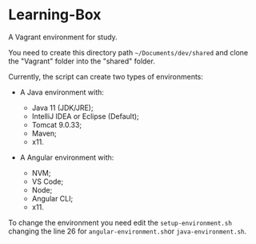 # Learning-Box
A Vagrant environment for study.

You need to create this directory path ```~/Documents/dev/shared``` and clone the "Vagrant" folder into the "shared" folder.

Currently, the script can create two types of environments:
 - A Java environment with:
    - Java 11 (JDK/JRE);
    - IntelliJ IDEA or Eclipse (Default);
    - Tomcat 9.0.33;
    - Maven;
    - x11.
    
 - A Angular environment with:
    - NVM;
    - VS Code;
    - Node;
    - Angular CLI;
    - x11.
    
To change the environment you need edit the ```setup-environment.sh``` changing the line 26 for ```angular-environment.sh```or ```java-environment.sh```.
